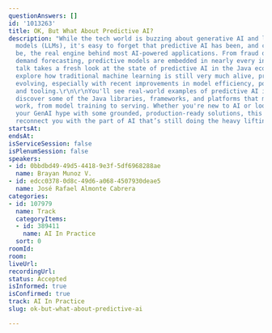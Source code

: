 ```yaml
---
questionAnswers: []
id: '1013263'
title: OK, But What About Predictive AI?
description: "While the tech world is buzzing about generative AI and large language
  models (LLMs), it's easy to forget that predictive AI has been, and continues to
  be, the real engine behind most AI-powered applications. From fraud detection to
  demand forecasting, predictive models are embedded in nearly every industry.\r\n\r\nThis
  talk takes a fresh look at the state of predictive AI in the Java ecosystem. We'll
  explore how traditional machine learning is still very much alive, practical, and
  evolving, especially with recent improvements in model efficiency, portability,
  and tooling.\r\n\r\nYou'll see real-world examples of predictive AI in action and
  discover some of the Java libraries, frameworks, and platforms that make it all
  work, from model training to serving. Whether you're new to AI or looking to balance
  your GenAI hype with some grounded, production-ready solutions, this session will
  reconnect you with the part of AI that’s still doing the heavy lifting."
startsAt:
endsAt:
isServiceSession: false
isPlenumSession: false
speakers:
- id: 0bbdbd49-49d5-4418-9e3f-5df6968288ae
  name: Brayan Munoz V.
- id: edcc0378-0d8c-49d6-a068-4507930deae5
  name: José Rafael Almonte Cabrera
categories:
- id: 107979
  name: Track
  categoryItems:
  - id: 389411
    name: AI In Practice
  sort: 0
roomId:
room:
liveUrl:
recordingUrl:
status: Accepted
isInformed: true
isConfirmed: true
track: AI In Practice
slug: ok-but-what-about-predictive-ai

---
```

